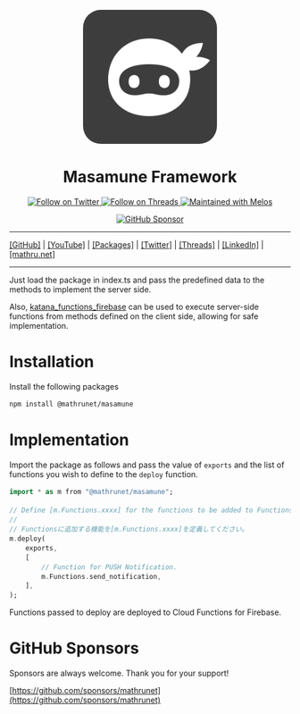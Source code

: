 <p align="center">
  <a href="https://mathru.net">
    <img width="240px" src="https://raw.githubusercontent.com/mathrunet/node_masamune/main/.github/images/icon.png" alt="Masamune logo" style="border-radius: 32px"s><br/>
  </a>
  <h1 align="center">Masamune Framework</h1>
</p>

<p align="center">
  <a href="https://twitter.com/mathru">
    <img src="https://img.shields.io/static/v1?label=Twitter&message=Follow&logo=Twitter&color=1DA1F2&link=https://twitter.com/mathru" alt="Follow on Twitter" />
  </a>
  <a href="https://threads.net/@mathrunet">
    <img src="https://img.shields.io/static/v1?label=Threads&message=Follow&color=101010&link=https://threads.net/@mathrunet" alt="Follow on Threads" />
  </a>
  <a href="https://github.com/invertase/melos">
    <img src="https://img.shields.io/static/v1?label=maintained%20with&message=melos&color=FF1493&link=https://github.com/invertase/melos" alt="Maintained with Melos" />
  </a>
</p>

<p align="center">
  <a href="https://github.com/sponsors/mathrunet"><img src="https://img.shields.io/static/v1?label=Sponsor&message=%E2%9D%A4&logo=GitHub&color=ff69b4&link=https://github.com/sponsors/mathrunet" alt="GitHub Sponsor" /></a>
</p>

---

[[GitHub]](https://github.com/mathrunet) | [[YouTube]](https://www.youtube.com/c/mathrunetchannel) | [[Packages]](https://pub.dev/publishers/mathru.net/packages) | [[Twitter]](https://twitter.com/mathru) | [[Threads]](https://threads.net/@mathrunet) | [[LinkedIn]](https://www.linkedin.com/in/mathrunet/) | [[mathru.net]](https://mathru.net)

---

Just load the package in index.ts and pass the predefined data to the methods to implement the server side.

Also, [katana_functions_firebase](https://pub.dev/packages/katana_functions_firebase/score) can be used to execute server-side functions from methods defined on the client side, allowing for safe implementation.

# Installation

Install the following packages

```bash
npm install @mathrunet/masamune
```

# Implementation

Import the package as follows and pass the value of `exports` and the list of functions you wish to define to the `deploy` function.

```dart
import * as m from "@mathrunet/masamune";

// Define [m.Functions.xxxx] for the functions to be added to Functions.
// 
// Functionsに追加する機能を[m.Functions.xxxx]を定義してください。
m.deploy(
    exports,
    [
        // Function for PUSH Notification.
        m.Functions.send_notification,
    ],
);
```

Functions passed to deploy are deployed to Cloud Functions for Firebase.

# GitHub Sponsors

Sponsors are always welcome. Thank you for your support!

[https://github.com/sponsors/mathrunet](https://github.com/sponsors/mathrunet)